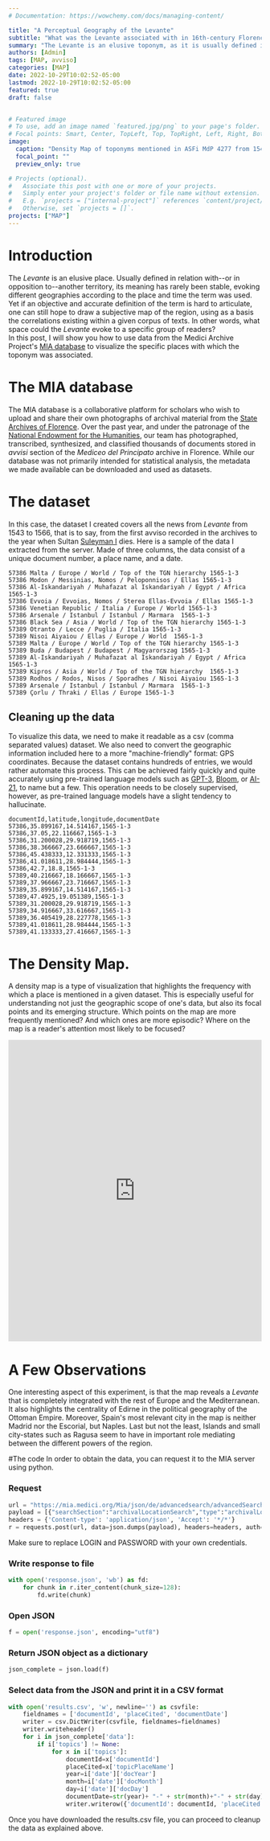 ```yaml
---
# Documentation: https://wowchemy.com/docs/managing-content/

title: "A Perceptual Geography of the Levante"
subtitle: "What was the Levante associated with in 16th-century Florence?"
summary: "The Levante is an elusive toponym, as it is usually defined in relation with--or in opposition to--another territory. What was then Tuscany's Levante in the 16th century? The data that I gathered from the MIA database gives an unexpected answer."
authors: [Admin]
tags: [MAP, avviso]
categories: [MAP]
date: 2022-10-29T10:02:52-05:00
lastmod: 2022-10-29T10:02:52-05:00
featured: true
draft: false


# Featured image
# To use, add an image named `featured.jpg/png` to your page's folder.
# Focal points: Smart, Center, TopLeft, Top, TopRight, Left, Right, BottomLeft, Bottom, BottomRight.
image:
  caption: "Density Map of toponyms mentioned in ASFi MdP 4277 from 1543 to 1566"
  focal_point: ""
  preview_only: true

# Projects (optional).
#   Associate this post with one or more of your projects.
#   Simply enter your project's folder or file name without extension.
#   E.g. `projects = ["internal-project"]` references `content/project/deep-learning/index.md`.
#   Otherwise, set `projects = []`.
projects: ["MAP"]
---
```


# Introduction
The *Levante* is an elusive place. Usually defined in relation with--or in opposition to--another territory, its meaning has rarely been stable, evoking different geographies according to the place and time the term was used. Yet if an objective and accurate definition of the term is hard to articulate, one can still hope to draw a subjective map of the region, using as a basis the correlations existing within a given corpus of texts. In other words, what space could the *Levante* evoke to a specific group of readers?  
In this post, I will show you how to use data from the Medici Archive Project's [MIA database](https://mia.medici.org/) 
to visualize the specific places with which the toponym was associated.  

# The MIA database
The MIA database is a collaborative platform for scholars who wish to upload and share their own photographs of archival material from the [State Archives of Florence](https://archiviodistatofirenze.cultura.gov.it/asfi/home). Over the past year, and under the patronage of the [National Endowment for the Humanities](https://www.neh.gov), our team has photographed, transcribed, synthesized, and classified thousands of documents stored in *avvisi* section of the *Mediceo del Principato* archive in Florence. While our database was not primarily intended for statistical analysis, the metadata we made available can be downloaded and used as datasets. 

# The dataset
In this case, the dataset I created covers all the news from *Levante* from 1543 to 1566, that is to say, from the first avviso recorded in the archives to the year when Sultan [Suleyman I](https://en.wikipedia.org/wiki/Suleiman_the_Magnificent) dies. Here is a sample of the data I extracted from the server. Made of three columns, the data consist of a unique document number, a place name, and a date. 

```csv
57386 Malta / Europe / World / Top of the TGN hierarchy 1565-1-3
57386 Modon / Messinias, Nomos / Peloponnisos / Ellas 1565-1-3
57386 Al-Iskandariyah / Muhafazat al Iskandariyah / Egypt / Africa  1565-1-3
57386 Evvoia / Evvoias, Nomos / Sterea Ellas-Evvoia / Ellas 1565-1-3
57386 Venetian Republic / Italia / Europe / World 1565-1-3
57386 Arsenale / Istanbul / Istanbul / Marmara  1565-1-3
57386 Black Sea / Asia / World / Top of the TGN hierarchy 1565-1-3
57389 Otranto / Lecce / Puglia / Italia 1565-1-3
57389 Nisoi Aiyaiou / Ellas / Europe / World  1565-1-3
57389 Malta / Europe / World / Top of the TGN hierarchy 1565-1-3
57389 Buda / Budapest / Budapest / Magyarorszag 1565-1-3
57389 Al-Iskandariyah / Muhafazat al Iskandariyah / Egypt / Africa  1565-1-3
57389 Kipros / Asia / World / Top of the TGN hierarchy  1565-1-3
57389 Rodhos / Rodos, Nisos / Sporadhes / Nisoi Aiyaiou 1565-1-3
57389 Arsenale / Istanbul / Istanbul / Marmara  1565-1-3
57389 Çorlu / Thraki / Ellas / Europe 1565-1-3
```

## Cleaning up the data
To visualize this data, we need to make it readable as a csv (comma separated values) dataset. We also need to convert the geographic information included here to a more "machine-friendly" format: GPS coordinates. Because the dataset contains hundreds of entries, we would rather automate this process. This can be achieved fairly quickly and quite accurately using pre-trained language models such as [GPT-3](https://wwww.openai.org), [Bloom](https://huggingface.co/bigscience/bloom), or [AI-21](https://www.ai21.com), to name but a few. This operation needs to be closely supervised, however, as pre-trained language models have a slight tendency to hallucinate.


```csv
documentId,latitude,longitude,documentDate
57386,35.899167,14.514167,1565-1-3
57386,37.05,22.116667,1565-1-3
57386,31.200028,29.918719,1565-1-3
57386,38.366667,23.666667,1565-1-3
57386,45.438333,12.331333,1565-1-3
57386,41.018611,28.984444,1565-1-3
57386,42.7,18.8,1565-1-3
57389,40.216667,18.166667,1565-1-3
57389,37.966667,23.716667,1565-1-3
57389,35.899167,14.514167,1565-1-3
57389,47.4925,19.051389,1565-1-3
57389,31.200028,29.918719,1565-1-3
57389,34.916667,33.616667,1565-1-3
57389,36.405419,28.227778,1565-1-3
57389,41.018611,28.984444,1565-1-3
57389,41.133333,27.416667,1565-1-3
```

# The Density Map.
A density map is a type of visualization that highlights the frequency with which a place is mentioned in a given dataset. This is especially useful for understanding not just the geographic scope of one's data, but also its focal points and its emerging structure. Which points on the map are more frequently mentioned? And which ones are more episodic? Where on the map is a reader's attention most likely to be focused? 


<iframe width='100%' height='600px' src="https://api.mapbox.com/styles/v1/clemclem/cl9q7c77p004y14mqytjrfnex.html?title=false&access_token=pk.eyJ1IjoiY2xlbWNsZW0iLCJhIjoiY2lmbGpvbjMwZjh3NnJ5bHg4ZzkzeWZzeCJ9.IgOF4fphVbsWAIKyzAV-DQ&zoomwheel=false#3.83/43.29/33.61" title="Levante" style="border:none;"></iframe>


# A Few Observations 
One interesting aspect of this experiment, is that the map reveals a *Levante* that is completely integrated with the rest of Europe and the Mediterranean. It also highlights the centrality of Edirne in the political geography of the Ottoman Empire. Moreover, Spain's most relevant city in the map is neither Madrid nor the Escorial, but Naples. Last but not the least, Islands and small city-states such as Ragusa seem to have in important role mediating between the different powers of the region.  


#The code
In order to obtain the data, you can request it to the MIA server using python.

### Request
```python
url = "https://mia.medici.org/Mia/json/de/advancedsearch/advancedSearchResults/0/90/docYear/asc/?isNewsFeedSearch=False" 
payload = [{"searchSection":"archivalLocationSearch","type":"archivalLocationAdvancedSearch","isActiveFilter":True,"repository":None,"collection":"Mediceo del Principato","series":None,"volume":"2863","insert":None},{"searchSection":"categoryAndTypologySearch","type":"categoryAndTypologyAdvancedSearch","isActiveFilter":True,"category":"News","typology":None},{"searchSection":"transcriptionSearch","type":"transcriptionAdvancedSearch","isActiveFilter":False,"transcription":""},{"isActiveFilter":False,"searchSection":"synopsisSearch","type":"synopsisAdvancedSearch","synopsis":""},{"searchSection":"placesSearch","type":"placesAdvancedSearch","isActiveFilter":False,"places":[]},{"searchSection":"peopleSearch","type":"peopleAdvancedSearch","isActiveFilter":False,"people":[]},{"searchSection":"topicsSearch","type":"topicsAdvancedSearch","isActiveFilter":True,"topics":[{"topicTitle":"Place Index","topicId":"51","placeAllId":""}]},{"searchSection":"dateSearch","type":"dateAdvancedSearch","isActiveFilter":False,"dateFilterType":"","dateYear":"","dateMonth":"","dateDay":"","dateBYear":"","dateBMonth":"","dateBDay":""},{"searchSection":"documentOwnerSearch","type":"documentOwnerAdvancedSearch","isActiveFilter":False,"editType":"owner","account":""},{"searchSection":"languagesSearch","type":"languagesAdvancedSearch","isActiveFilter":False,"languages":[]}]
headers = {'Content-type': 'application/json', 'Accept': '*/*'}
r = requests.post(url, data=json.dumps(payload), headers=headers, auth=('LOGIN','PASSWORD'))
```
Make sure to replace LOGIN and PASSWORD with your own credentials.

### Write response to file
```python
with open('response.json', 'wb') as fd:
    for chunk in r.iter_content(chunk_size=128):
        fd.write(chunk)
```
### Open JSON
```python
f = open('response.json', encoding="utf8")
```
### Return JSON object as a dictionary
```python
json_complete = json.load(f)
```
### Select data from the JSON and print it in a CSV format
```python
with open('results.csv', 'w', newline='') as csvfile:
    fieldnames = ['documentId', 'placeCited', 'documentDate']
    writer = csv.DictWriter(csvfile, fieldnames=fieldnames)
    writer.writeheader()
    for i in json_complete['data']:
        if i['topics'] != None:
            for x in i['topics']:
                documentId=x['documentId']
                placeCited=x['topicPlaceName']
                year=i['date']['docYear']
                month=i['date']['docMonth']
                day=i['date']['docDay']
                documentDate=str(year)+ "-" + str(month)+"-" + str(day)
                writer.writerow({'documentId': documentId, 'placeCited': placeCited, 'documentDate': documentDate})
```

Once you have downloaded the results.csv file, you can proceed to cleanup the data as explained above. 